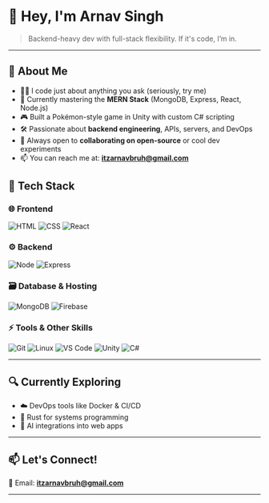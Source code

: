 # 👋 Hey, I'm Arnav Singh

> Backend-heavy dev with full-stack flexibility. If it's code, I’m in.

---

## 🚀 About Me
- 👨‍💻 I code just about anything you ask (seriously, try me)
- 🌱 Currently mastering the **MERN Stack** (MongoDB, Express, React, Node.js)
- 🎮 Built a Pokémon-style game in Unity with custom C# scripting
- 🛠️ Passionate about **backend engineering**, APIs, servers, and DevOps
- 🤝 Always open to **collaborating on open-source** or cool dev experiments
- 📫 You can reach me at: **itzarnavbruh@gmail.com**

## 🧰 Tech Stack

### 🌐 Frontend
![HTML](https://img.shields.io/badge/HTML5-E34F26?style=for-the-badge&logo=html5&logoColor=white)
![CSS](https://img.shields.io/badge/CSS3-1572B6?style=for-the-badge&logo=css3&logoColor=white)
![React](https://img.shields.io/badge/React-20232A?style=for-the-badge&logo=react&logoColor=61DAFB)

### ⚙️ Backend
![Node](https://img.shields.io/badge/Node.js-339933?style=for-the-badge&logo=nodedotjs&logoColor=white)
![Express](https://img.shields.io/badge/Express.js-404D59?style=for-the-badge)

### 🗃️ Database & Hosting
![MongoDB](https://img.shields.io/badge/MongoDB-4EA94B?style=for-the-badge&logo=mongodb&logoColor=white)
![Firebase](https://img.shields.io/badge/Firebase-FFCA28?style=for-the-badge&logo=firebase&logoColor=black)

### ⚡ Tools & Other Skills
![Git](https://img.shields.io/badge/Git-F05032?style=for-the-badge&logo=git&logoColor=white)
![Linux](https://img.shields.io/badge/Linux-FCC624?style=for-the-badge&logo=linux&logoColor=black)
![VS Code](https://img.shields.io/badge/VSCode-007ACC?style=for-the-badge&logo=visual-studio-code&logoColor=white)
![Unity](https://img.shields.io/badge/Unity-100000?style=for-the-badge&logo=unity&logoColor=white)
![C#](https://img.shields.io/badge/C%23-239120?style=for-the-badge&logo=c-sharp&logoColor=white)

---

## 🔍 Currently Exploring
- ☁️ DevOps tools like Docker & CI/CD
- 🦀 Rust for systems programming
- 🧠 AI integrations into web apps

---

## 📫 Let's Connect!

📧 Email: **itzarnavbruh@gmail.com**  

---

<!---
itzarnavbro/itzarnavbro is a ✨ special ✨ repository because its `README.md` appears on your GitHub profile.
You can click the Preview link to take a look at your changes.
--->
